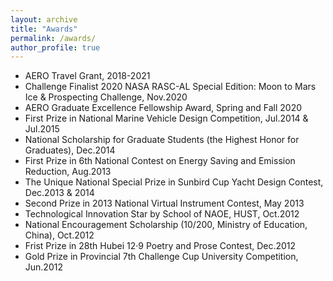 ```yaml
---
layout: archive
title: "Awards"
permalink: /awards/
author_profile: true
---
```


* AERO Travel Grant, 2018-2021
* Challenge Finalist 2020 NASA RASC-AL Special Edition: Moon to Mars Ice & Prospecting Challenge, Nov.2020
* AERO Graduate Excellence Fellowship Award, Spring and Fall 2020
* First Prize in National Marine Vehicle Design Competition, Jul.2014 & Jul.2015
* National Scholarship for Graduate Students (the Highest Honor for Graduates), Dec.2014
* First Prize in 6th National Contest on Energy Saving and Emission Reduction, Aug.2013
* The Unique National Special Prize in Sunbird Cup Yacht Design Contest, Dec.2013 & 2014
* Second Prize in 2013 National Virtual Instrument Contest, May 2013
* Technological Innovation Star by School of NAOE, HUST, Oct.2012
* National Encouragement Scholarship (10/200, Ministry of Education, China), Oct.2012
* Frist Prize in 28th Hubei 12·9 Poetry and Prose Contest, Dec.2012
* Gold Prize in Provincial 7th Challenge Cup University Competition, Jun.2012